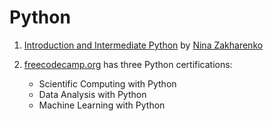 # Python

1. [Introduction and Intermediate Python](https://www.learnpython.dev/01-introduction/) by [Nina Zakharenko](https://twitter.com/nnja)

1. [freecodecamp.org](https://www.freecodecamp.org/learn) has three Python certifications:
    - Scientific Computing with Python
    - Data Analysis with Python
    - Machine Learning with Python